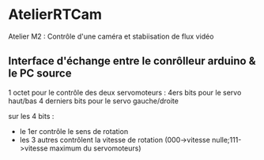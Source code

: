 # AtelierRTCam

Atelier M2 : Contrôle d'une caméra et stabiisation de flux vidéo

## Interface d'échange entre le conrôlleur arduino & le PC source

1 octet pour le contrôle des deux servomoteurs : 
4ers bits pour le servo haut/bas
4 derniers bits pour le servo gauche/droite

sur les 4 bits : 
- le 1er contrôle le sens de rotation
- les 3 autres contrôlent la vitesse de rotation (000->vitesse nulle;111->vitesse maximum du servomoteurs)



